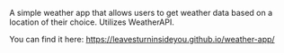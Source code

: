 A simple weather app that allows users to get weather data based on a location of their choice. Utilizes WeatherAPI.

You can find it here: https://leavesturninsideyou.github.io/weather-app/
